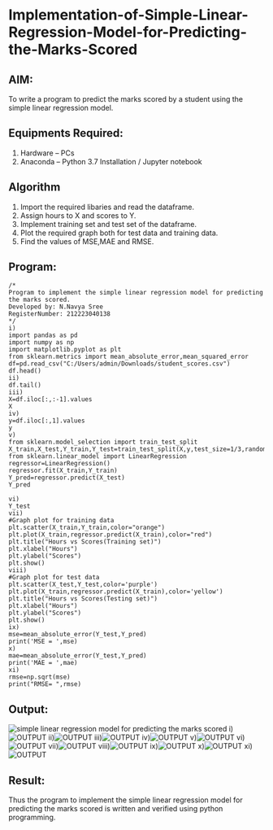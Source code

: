 # Implementation-of-Simple-Linear-Regression-Model-for-Predicting-the-Marks-Scored

## AIM:
To write a program to predict the marks scored by a student using the simple linear regression model.

## Equipments Required:
1. Hardware – PCs
2. Anaconda – Python 3.7 Installation / Jupyter notebook

## Algorithm
1. Import the required libaries and read the dataframe.
2. Assign hours to X and scores to Y.
3. Implement training set and test set of the dataframe.
4. Plot the required graph both for test data and training data.
5. Find the values of MSE,MAE and RMSE.

## Program:
```
/*
Program to implement the simple linear regression model for predicting the marks scored.
Developed by: N.Navya Sree
RegisterNumber: 212223040138 
*/
i)
import pandas as pd
import numpy as np
import matplotlib.pyplot as plt
from sklearn.metrics import mean_absolute_error,mean_squared_error
df=pd.read_csv("C:/Users/admin/Downloads/student_scores.csv")
df.head()
ii)
df.tail()
iii)
X=df.iloc[:,:-1].values
X
iv)
y=df.iloc[:,1].values
y
v)
from sklearn.model_selection import train_test_split
X_train,X_test,Y_train,Y_test=train_test_split(X,y,test_size=1/3,random_state=0)
from sklearn.linear_model import LinearRegression
regressor=LinearRegression()
regressor.fit(X_train,Y_train)
Y_pred=regressor.predict(X_test)
Y_pred

vi)
Y_test
vii)
#Graph plot for training data
plt.scatter(X_train,Y_train,color="orange")
plt.plot(X_train,regressor.predict(X_train),color="red")
plt.title("Hours vs Scores(Training set)")
plt.xlabel("Hours")
plt.ylabel("Scores")
plt.show()
viii)
#Graph plot for test data
plt.scatter(X_test,Y_test,color='purple')
plt.plot(X_train,regressor.predict(X_train),color='yellow')
plt.title("Hours vs Scores(Testing set)")
plt.xlabel("Hours")
plt.ylabel("Scores")
plt.show()
ix)
mse=mean_absolute_error(Y_test,Y_pred)
print('MSE = ',mse)
x)
mae=mean_absolute_error(Y_test,Y_pred)
print('MAE = ',mae)
xi)
rmse=np.sqrt(mse)
print("RMSE= ",rmse)

```

## Output:
![simple linear regression model for predicting the marks scored](sam.png)
i)![OUTPUT](<1 (3).png>)
ii)![OUTPUT](<2 (2).png>)
iii)![OUTPUT](<3 (2).png>)
iv)![OUTPUT](<4 (2).png>)
v)![OUTPUT](<5 (2).png>)
vi)![OUTPUT](7.png)
vii)![OUTPUT](8.png)
viii)![OUTPUT](9.png)
ix)![OUTPUT](10.png)
x)![OUTPUT](11.png)
xi)![OUTPUT](12.png)

## Result:
Thus the program to implement the simple linear regression model for predicting the marks scored is written and verified using python programming.
